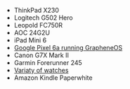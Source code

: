 - ThinkPad X230
- Logitech G502 Hero
- Leopold FC750R
- AOC 24G2U
- iPad Mini 6
- [Google Pixel 6a running GrapheneOS](google-pixel-6a.md)
- Canon G7X Mark II
- Garmin Forerunner 245
- [Variaty of watches](watches.md)
- Amazon Kindle Paperwhite
